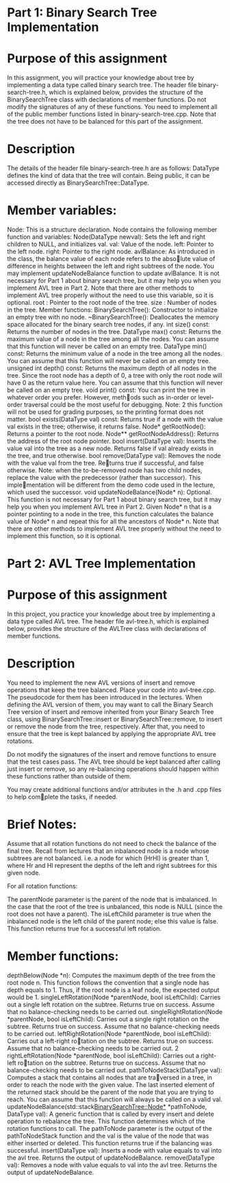 # Part 1: Binary Search Tree Implementation

# Purpose of this assignment

In this assignment, you will practice your knowledge about tree by implementing a data type
called binary search tree. The header file binary-search-tree.h, which is explained
below, provides the structure of the BinarySearchTree class with declarations of member
functions. Do not modify the signatures of any of these functions. You need to implement
all of the public member functions listed in binary-search-tree.cpp. Note that the tree
does not have to be balanced for this part of the assignment.

# Description
The details of the header file binary-search-tree.h are as follows:
DataType defines the kind of data that the tree will contain. Being public, it can be accessed
directly as BinarySearchTree::DataType.

# Member variables:

Node: This is a structure declaration. Node contains the following member function and
variables:
Node(DataType newval): Sets the left and right children to NULL, and initializes val.
val: Value of the node.
left: Pointer to the left node.
right: Pointer to the right node.
avlBalance: As introduced in the class, the balance value of each node refers to the absolute value of difference in heights between the left and right subtrees of the node. You may
implement updateNodeBalance function to update avlBalance. It is not necessary for Part
1 about binary search tree, but it may help you when you implement AVL tree in Part 2.
Note that there are other methods to implement AVL tree properly without the need to use
this variable, so it is optional.
root : Pointer to the root node of the tree.
size : Number of nodes in the tree.
Member functions:
BinarySearchTree(): Constructor to initialize an empty tree with no node.
~BinarySearchTree(): Deallocates the memory space allocated for the binary search tree
nodes, if any.
int size() const: Returns the number of nodes in the tree.
DataType max() const: Returns the maximum value of a node in the tree among all the
nodes. You can assume that this function will never be called on an empty tree.
DataType min() const: Returns the minimum value of a node in the tree among all the
nodes. You can assume that this function will never be called on an empty tree.
unsigned int depth() const: Returns the maximum depth of all nodes in the tree. Since
the root node has a depth of 0, a tree with only the root node will have 0 as the return value
here. You can assume that this function will never be called on an empty tree.
void print() const: You can print the tree in whatever order you prefer. However, methods such as in-order or level-order traversal could be the most useful for debugging. Note:
2
this function will not be used for grading purposes, so the printing format does not matter.
bool exists(DataType val) const: Returns true if a node with the value val exists in
the tree; otherwise, it returns false.
Node* getRootNode(): Returns a pointer to the root node.
Node** getRootNodeAddress(): Returns the address of the root node pointer.
bool insert(DataType val): Inserts the value val into the tree as a new node. Returns
false if val already exists in the tree, and true otherwise.
bool remove(DataType val): Removes the node with the value val from the tree. Returns true if successful, and false otherwise. Note: when the to-be-removed node has
two child nodes, replace the value with the predecessor (rather than successor). This implementation will be different from the demo code used in the lecture, which used the successor.
void updateNodeBalance(Node* n): Optional. This function is not necessary for Part 1
about binary search tree, but it may help you when you implement AVL tree in Part 2. Given
Node* n that is a pointer pointing to a node in the tree, this function calculates the balance
value of Node* n and repeat this for all the ancestors of Node* n. Note that there are other
methods to implement AVL tree properly without the need to implement this function, so
it is optional.


# Part 2: AVL Tree Implementation

# Purpose of this assignment

In this project, you practice your knowledge about tree by implementing a data
type called AVL tree. The header file avl-tree.h, which is explained below, provides the
structure of the AVLTree class with declarations of member functions.

# Description
You need to implement the new AVL versions of insert and remove operations that keep
the tree balanced. Place your code into avl-tree.cpp. The pseudocode for them has been
introduced in the lectures. When defining the AVL version of them, you may want to call
the Binary Search Tree version of insert and remove inherited from your Binary Search
Tree class, using BinarySearchTree::insert or BinarySearchTree::remove, to insert or
remove the node from the tree, respectively. After that, you need to ensure that the tree is
kept balanced by applying the appropriate AVL tree rotations.

Do not modify the signatures of the insert and remove functions to ensure that the test
cases pass. The AVL tree should be kept balanced after calling just insert or remove, so any
re-balancing operations should happen within these functions rather than outside of them.

You may create additional functions and/or attributes in the .h and .cpp files to help complete the tasks, if needed.

# Brief Notes:
Assume that all rotation functions do not need to check the balance of the final tree.
Recall from lectures that an inbalanced node is a node whose subtrees are not balanced. i.e.
a node for which (HrHl) is greater than 1, where Hr and Hl represent the depths of the left
and right subtrees for this given node.

For all rotation functions:

The parentNode parameter is the parent of the node that is imbalanced. In the case that
the root of the tree is unbalanced, this node is NULL (since the root does not have a parent).
The isLeftChild parameter is true when the inbalanced node is the left child of the parent
node; else this value is false. This function returns true for a successful left rotation.

# Member functions:
depthBelow(Node *n): Computes the maximum depth of the tree from the root node n.
This function follows the convention that a single node has depth equals to 1. Thus, if the
root node is a leaf node, the expected output would be 1.
singleLeftRotation(Node *parentNode, bool isLeftChild): Carries out a single left
rotation on the subtree. Returns true on success. Assume that no balance-checking needs
to be carried out.
singleRightRotation(Node *parentNode, bool isLeftChild): Carries out a single right
rotation on the subtree. Returns true on success. Assume that no balance-checking needs
to be carried out.
leftRightRotation(Node *parentNode, bool isLeftChild): Carries out a left-right rotation on the subtree. Returns true on success. Assume that no balance-checking needs to
be carried out.
2
rightLeftRotation(Node *parentNode, bool isLeftChild): Carries out a right-left rotation on the subtree. Returns true on success. Assume that no balance-checking needs to
be carried out.
pathToNodeStack(DataType val): Computes a stack that contains all nodes that are traversed in a tree, in order to reach the node with the given value. The last inserted element
of the returned stack should be the parent of the node that you are trying to reach. You can
assume that this function will always be called on a valid val.
updateNodeBalance(std::stack<BinarySearchTree::Node*> *pathToNode, DataType val):
A generic function that is called by every insert and delete operation to rebalance the tree.
This function determines which of the rotation functions to call. The pathToNode parameter
is the output of the pathToNodeStack function and the val is the value of the node that was
either inserted or deleted. This function returns true if the balancing was successful.
insert(DataType val): Inserts a node with value equals to val into the avl tree. Returns
the output of updateNodeBalance.
remove(DataType val): Removes a node with value equals to val into the avl tree. Returns
the output of updateNodeBalance.
